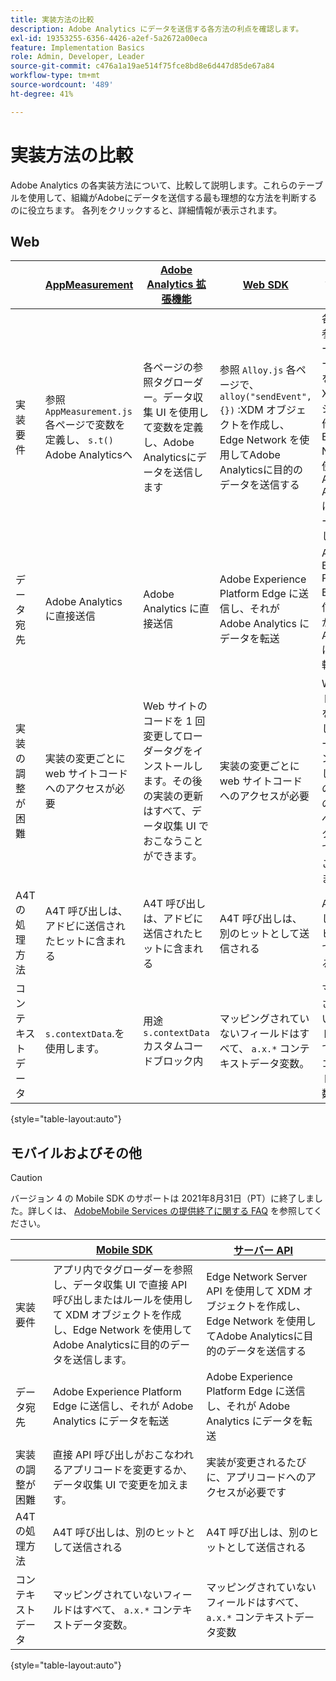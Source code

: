 ```yaml
---
title: 実装方法の比較
description: Adobe Analytics にデータを送信する各方法の利点を確認します。
exl-id: 19353255-6356-4426-a2ef-5a2672a00eca
feature: Implementation Basics
role: Admin, Developer, Leader
source-git-commit: c476a1a19ae514f75fce8bd8e6d447d85de67a84
workflow-type: tm+mt
source-wordcount: '489'
ht-degree: 41%

---
```


# 実装方法の比較

Adobe Analytics の各実装方法について、比較して説明します。これらのテーブルを使用して、組織がAdobeにデータを送信する最も理想的な方法を判断するのに役立ちます。 各列をクリックすると、詳細情報が表示されます。

## Web

| | [AppMeasurement](/help/implement/js/overview.md) | [Adobe Analytics 拡張機能](/help/implement/launch/overview.md) | [Web SDK](/help/implement/aep-edge/web-sdk/overview.md#web-sdk) | [Web SDK 拡張機能](/help/implement/aep-edge/web-sdk/overview.md#web-sdk-extension) |
| --- | --- | --- | --- | --- |
| 実装要件 | 参照 `AppMeasurement.js` 各ページで変数を定義し、 `s.t()` Adobe Analyticsへ | 各ページの参照タグローダー。データ収集 UI を使用して変数を定義し、Adobe Analyticsにデータを送信します | 参照 `Alloy.js` 各ページで、 `alloy("sendEvent",{})` :XDM オブジェクトを作成し、Edge Network を使用してAdobe Analyticsに目的のデータを送信する | 各ページの参照タグローダー。データ収集 UI を使用して XDM オブジェクトを作成し、Edge Network を使用してAdobe Analyticsに必要なデータを送信します |
| データ宛先 | Adobe Analytics に直接送信 | Adobe Analytics に直接送信 | Adobe Experience Platform Edge に送信し、それが Adobe Analytics にデータを転送 | Adobe Experience Platform Edge に送信し、それが Adobe Analytics にデータを転送 |
| 実装の調整が困難 | 実装の変更ごとに web サイトコードへのアクセスが必要 | Web サイトのコードを 1 回変更してローダータグをインストールします。その後の実装の更新はすべて、データ収集 UI でおこなうことができます。 | 実装の変更ごとに web サイトコードへのアクセスが必要 | Web サイトのコードを 1 回変更してローダータグをインストールします。その後の実装の更新はすべて、データ収集 UI でおこなうことができます。 |
| A4T の処理方法 | A4T 呼び出しは、アドビに送信されたヒットに含まれる | A4T 呼び出しは、アドビに送信されたヒットに含まれる | A4T 呼び出しは、別のヒットとして送信される | A4T 呼び出しは、別のヒットとして送信される |
| コンテキストデータ | `s.contextData`.を使用します。 | 用途 `s.contextData` カスタムコードブロック内 | マッピングされていないフィールドはすべて、 `a.x.*` コンテキストデータ変数。 | マッピングされていないフィールドはすべて、 `a.x.*` コンテキストデータ変数。 |

{style="table-layout:auto"}

## モバイルおよびその他

>[!CAUTION]
>
>バージョン 4 の Mobile SDK のサポートは 2021年8月31日（PT）に終了しました。詳しくは、 [AdobeMobile Services の提供終了に関する FAQ](https://experienceleague.adobe.com/docs/discontinued/using/mobile-services.html) を参照してください。


| | [Mobile SDK](/help/implement/aep-edge/mobile-sdk/overview.md) | [サーバー API](/help/implement/aep-edge/server-api/overview.md) |
| --- | --- | --- |
| 実装要件 | アプリ内でタグローダーを参照し、データ収集 UI で直接 API 呼び出しまたはルールを使用して XDM オブジェクトを作成し、Edge Network を使用してAdobe Analyticsに目的のデータを送信します。 | Edge Network Server API を使用して XDM オブジェクトを作成し、Edge Network を使用してAdobe Analyticsに目的のデータを送信する |
| データ宛先 | Adobe Experience Platform Edge に送信し、それが Adobe Analytics にデータを転送 | Adobe Experience Platform Edge に送信し、それが Adobe Analytics にデータを転送 |
| 実装の調整が困難 | 直接 API 呼び出しがおこなわれるアプリコードを変更するか、データ収集 UI で変更を加えます。 | 実装が変更されるたびに、アプリコードへのアクセスが必要です |
| A4T の処理方法 | A4T 呼び出しは、別のヒットとして送信される | A4T 呼び出しは、別のヒットとして送信される |
| コンテキストデータ | マッピングされていないフィールドはすべて、 `a.x.*` コンテキストデータ変数。 | マッピングされていないフィールドはすべて、 `a.x.*` コンテキストデータ変数 |

{style="table-layout:auto"}
